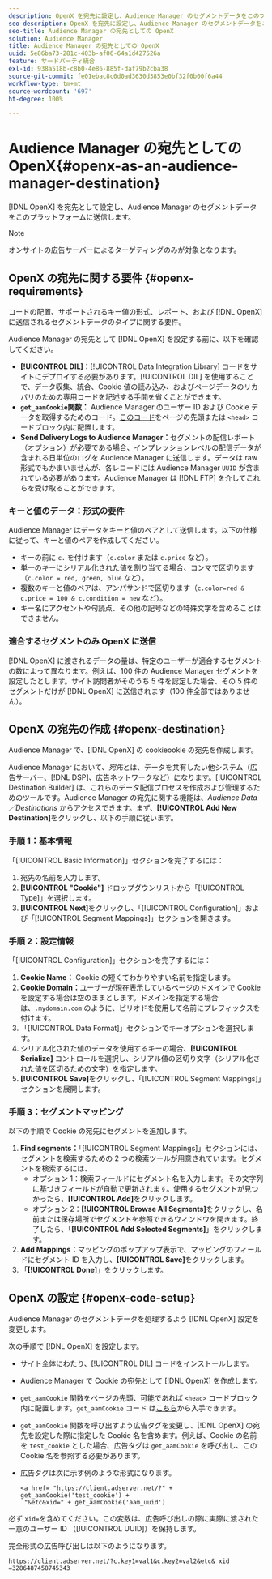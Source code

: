 ```yaml
---
description: OpenX を宛先に設定し、Audience Manager のセグメントデータをこのプラットフォームに送信します。
seo-description: OpenX を宛先に設定し、Audience Manager のセグメントデータをこのプラットフォームに送信します。
seo-title: Audience Manager の宛先としての OpenX
solution: Audience Manager
title: Audience Manager の宛先としての OpenX
uuid: 5e86ba73-281c-403b-af06-64a1d427526a
feature: サードパーティ統合
exl-id: 938a518b-c8b0-4e86-885f-daf79b2cba38
source-git-commit: fe01ebac8c0d0ad3630d3853e0bf32f0b00f6a44
workflow-type: tm+mt
source-wordcount: '697'
ht-degree: 100%

---
```


# Audience Manager の宛先としての OpenX{#openx-as-an-audience-manager-destination}

[!DNL OpenX] を宛先として設定し、Audience Manager のセグメントデータをこのプラットフォームに送信します。

>[!NOTE]
>
>オンサイトの広告サーバーによるターゲティングのみが対象となります。

## OpenX の宛先に関する要件 {#openx-requirements}

コードの配置、サポートされるキー値の形式、レポート、および [!DNL OpenX] に送信されるセグメントデータのタイプに関する要件。

<!-- aam-openx-requirements.xml -->

Audience Manager の宛先として [!DNL OpenX] を設定する前に、以下を確認してください。

* **[!UICONTROL DIL]：**[!UICONTROL Data Integration Library] コードをサイトにデプロイする必要があります。[!UICONTROL DIL] を使用することで、データ収集、統合、Cookie 値の読み込み、およびページデータのリカバリのための専用コードを記述する手間を省くことができます。
* **`get_aamCookie`関数：** Audience Manager のユーザー ID および Cookie データを取得するためのコード。[このコード](../../features/destinations/get-aam-cookie-code.md)をページの先頭または `<head>` コードブロック内に配置します。
* **Send Delivery Logs to Audience Manager：**&#x200B;セグメントの配信レポート（オプション）が必要である場合、インプレッションレベルの配信データが含まれる日単位のログを Audience Manager に送信します。データは raw 形式でもかまいませんが、各レコードには Audience Manager `UUID` が含まれている必要があります。Audience Manager は [!DNL FTP] を介してこれらを受け取ることができます。

### キーと値のデータ：形式の要件

Audience Manager はデータをキーと値のペアとして送信します。以下の仕様に従って、キーと値のペアを作成してください。

* キーの前に `c.` を付けます（`c.color` または `c.price` など）。
* 単一のキーにシリアル化された値を割り当てる場合、コンマで区切ります（`c.color = red, green, blue` など）。
* 複数のキーと値のペアは、アンパサンドで区切ります（`c.color=red & c.price = 100 & c.condition = new` など）。
* キー名にアクセントや句読点、その他の記号などの特殊文字を含めることはできません。

### 適合するセグメントのみ OpenX に送信

[!DNL OpenX] に渡されるデータの量は、特定のユーザーが適合するセグメントの数によって異なります。例えば、100 件の Audience Manager セグメントを設定したとします。サイト訪問者がそのうち 5 件を認定した場合、その 5 件のセグメントだけが [!DNL OpenX] に送信されます（100 件全部ではありません）。

## OpenX の宛先の作成 {#openx-destination}

Audience Manager で、[!DNL OpenX] の cookieookie の宛先を作成します。

<!-- aam-openx-destination.xml -->

Audience Manager において、*宛先*&#x200B;とは、データを共有したい他システム（広告サーバー、[!DNL DSP]、広告ネットワークなど）になります。[!UICONTROL Destination Builder] は、これらのデータ配信プロセスを作成および管理するためのツールです。Audience Manager の宛先に関する機能は、*Audience Data／Destinations* からアクセスできます。まず、**[!UICONTROL Add New Destination]**&#x200B;をクリックし、以下の手順に従います。

### 手順 1：基本情報

「[!UICONTROL Basic Information]」セクションを完了するには：

1. 宛先の名前を入力します。
1. **[!UICONTROL "Cookie"]** ドロップダウンリストから「[!UICONTROL Type]」を選択します。
1. **[!UICONTROL Next]**&#x200B;をクリックし、「[!UICONTROL Configuration]」および「[!UICONTROL Segment Mappings]」セクションを開きます。

### 手順 2：設定情報

「[!UICONTROL Configuration]」セクションを完了するには：

1. **Cookie Name：** Cookie の短くてわかりやすい名前を指定します。
1. **Cookie Domain：**&#x200B;ユーザーが現在表示しているページのドメインで Cookie を設定する場合は空のままとします。ドメインを指定する場合は、`.mydomain.com` のように、ピリオドを使用して名前にプレフィックスを付けます。
1. 「[!UICONTROL Data Format]」セクションでキーオプションを選択します。
1. シリアル化された値のデータを使用するキーの場合、**[!UICONTROL Serialize]** コントロールを選択し、シリアル値の区切り文字（シリアル化された値を区切るための文字）を指定します。
1. **[!UICONTROL Save]**&#x200B;をクリックし、「[!UICONTROL Segment Mappings]」セクションを展開します。

### 手順 3：セグメントマッピング

以下の手順で Cookie の宛先にセグメントを追加します。

1. **Find segments：**「[!UICONTROL Segment Mappings]」セクションには、セグメントを検索するための 2 つの検索ツールが用意されています。セグメントを検索するには、
   * オプション 1：検索フィールドにセグメント名を入力します。その文字列に基づきフィールドが自動で更新されます。使用するセグメントが見つかったら、**[!UICONTROL Add]**&#x200B;をクリックします。
   * オプション 2：**[!UICONTROL Browse All Segments]**&#x200B;をクリックし、名前または保存場所でセグメントを参照できるウィンドウを開きます。終了したら、「**[!UICONTROL Add Selected Segments]**」をクリックします。
1. **Add Mappings：**&#x200B;マッピングのポップアップ表示で、マッピングのフィールドにセグメント ID を入力し、**[!UICONTROL Save]**&#x200B;をクリックします。
1. 「**[!UICONTROL Done]**」をクリックします。

## OpenX の設定 {#openx-code-setup}

Audience Manager のセグメントデータを処理するよう [!DNL OpenX] 設定を変更します。

<!-- aam-openx-code.xml -->

次の手順で [!DNL OpenX] を設定します。

* サイト全体にわたり、[!UICONTROL DIL] コードをインストールします。
* Audience Manager で Cookie の宛先として [!DNL OpenX] を作成します。
* `get_aamCookie` 関数をページの先頭、可能であれば `<head>` コードブロック内に配置します。`get_aamCookie` コード は[こちら](../../features/destinations/get-aam-cookie-code.md)から入手できます。
* `get_aamCookie` 関数を呼び出すよう広告タグを変更し、[!DNL OpenX] の宛先を設定した際に指定した Cookie 名を含めます。例えば、Cookie の名前を `test_cookie` とした場合、広告タグは `get_aamCookie` を呼び出し、この Cookie 名を参照する必要があります。
* 広告タグは次に示す例のような形式になります。

   ```
   <a href= "https://client.adserver.net/?" + get_aamCookie('test_cookie') +
    "&etc&xid=" + get_aamCookie('aam_uuid')
   ```

必ず `xid=`を含めてください。この変数は、広告呼び出しの際に実際に渡された一意のユーザー ID （[!UICONTROL UUID]）を保持します。

完全形式の広告呼び出しは以下のようになります。

```
https://client.adserver.net/?c.key1=val1&c.key2=val2&etc& xid =3286487458745343
```
